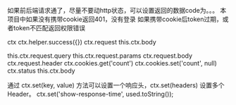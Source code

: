 如果前后端请求通了，尽量不要动http状态，可以设置返回的数据code为。。。
本项目中如果没有携带cookie返回401，没有登录
如果携带cookie后token过期，或者token不匹配返回权限错误



ctx
ctx.helper.success({})
ctx.request
this.ctx.body

this.ctx.request.query
this.ctx.request.params
ctx.request.body
ctx.request.header
ctx.cookies.get('count')
ctx.cookies.set('count', null)
ctx.status
this.ctx.body

通过 ctx.set(key, value) 方法可以设置一个响应头，ctx.set(headers) 设置多个 Header。
ctx.set('show-response-time', used.toString());

